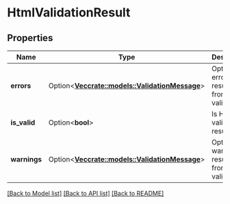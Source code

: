 # HtmlValidationResult

## Properties

Name | Type | Description | Notes
------------ | ------------- | ------------- | -------------
**errors** | Option<[**Vec<crate::models::ValidationMessage>**](ValidationMessage)> | Optional errors resulting from HTML validation | [optional]
**is_valid** | Option<**bool**> | Is HTML validation result valid | [optional]
**warnings** | Option<[**Vec<crate::models::ValidationMessage>**](ValidationMessage)> | Optional warnings resulting from HTML validation | [optional]

[[Back to Model list]](../README#documentation-for-models) [[Back to API list]](../README#documentation-for-api-endpoints) [[Back to README]](../README)


